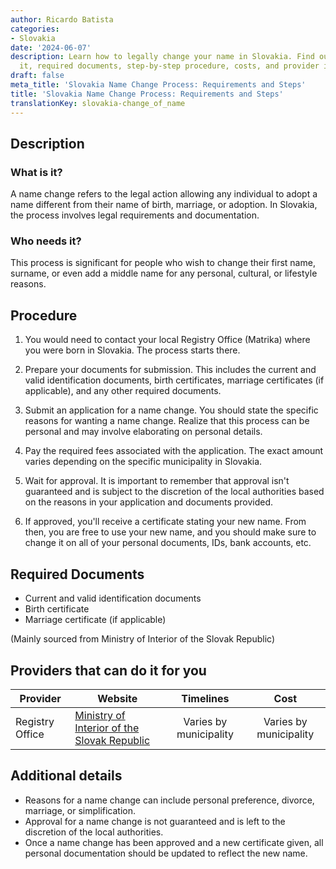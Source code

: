 ```yaml
---
author: Ricardo Batista
categories:
- Slovakia
date: '2024-06-07'
description: Learn how to legally change your name in Slovakia. Find out who needs
  it, required documents, step-by-step procedure, costs, and provider information.
draft: false
meta_title: 'Slovakia Name Change Process: Requirements and Steps'
title: 'Slovakia Name Change Process: Requirements and Steps'
translationKey: slovakia-change_of_name
---
```



## Description
### What is it?
A name change refers to the legal action allowing any individual to adopt a name different from their name of birth, marriage, or adoption. In Slovakia, the process involves legal requirements and documentation.

### Who needs it?
This process is significant for people who wish to change their first name, surname, or even add a middle name for any personal, cultural, or lifestyle reasons.

## Procedure

1. You would need to contact your local Registry Office (Matrika) where you were born in Slovakia. The process starts there. 

2. Prepare your documents for submission. This includes the current and valid identification documents, birth certificates, marriage certificates (if applicable), and any other required documents.

3. Submit an application for a name change. You should state the specific reasons for wanting a name change. Realize that this process can be personal and may involve elaborating on personal details. 

4. Pay the required fees associated with the application. The exact amount varies depending on the specific municipality in Slovakia.

5. Wait for approval. It is important to remember that approval isn't guaranteed and is subject to the discretion of the local authorities based on the reasons in your application and documents provided.

6. If approved, you'll receive a certificate stating your new name. From then, you are free to use your new name, and you should make sure to change it on all of your personal documents, IDs, bank accounts, etc.

## Required Documents
- Current and valid identification documents
- Birth certificate
- Marriage certificate (if applicable)

(Mainly sourced from Ministry of Interior of the Slovak Republic)

## Providers that can do it for you

| Provider        |     Website     |     Timelines    |       Cost      |
| --------------- | --------------- |  :-------------: | :-------------: |
| Registry Office      |  [Ministry of Interior of the Slovak Republic](http://www.minv.sk/?)       |      Varies by municipality      |        Varies by municipality       |

## Additional details
- Reasons for a name change can include personal preference, divorce, marriage, or simplification.
- Approval for a name change is not guaranteed and is left to the discretion of the local authorities.
- Once a name change has been approved and a new certificate given, all personal documentation should be updated to reflect the new name.
